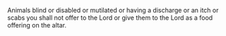 Animals blind or disabled or mutilated or having a discharge or an itch or scabs you shall not offer to the Lord or give them to the Lord as a food offering on the altar.
